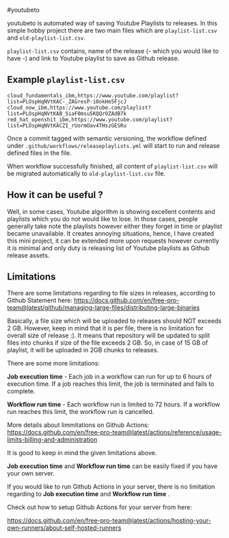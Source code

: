 #youtubeto

youtubeto is automated way of saving Youtube Playlists to releases. In this simple hobby project
there are two main files which are  `playlist-list.csv` and `old-playlist-list.csv`. 

`playlist-list.csv` contains, name of the release (- which you would like to have -) and link to Youtube playlist to save as Github release.

## Example `playlist-list.csv`

```csv
cloud_fundamentals_ibm,https://www.youtube.com/playlist?list=PLOspHqNVtKAC-_ZAGresP-i0okHe5FjcJ
cloud_now_ibm,https://www.youtube.com/playlist?list=PLOspHqNVtKAB_5iaF0msu5KQQrOZAdB7k
red_hat_openshit_ibm,https://www.youtube.com/playlist?list=PLOspHqNVtKACZI_rUormOav4THszGESRu
```

Once a commit tagged with semantic versioning, the workflow defined under `.github/workflows/releaseplaylists.yml` will start to run and release defined files in the file.

When workflow successfully finished, all content of `playlist-list.csv` will be migrated automatically to `old-playlist-list.csv` file.

## How it can be useful ? 

Well, in some cases, Youtube algorithm is showing excellent contents and playlists which you do not would like to lose. 
In those cases, people generally take note the playlists however either they forget in time or playlist became unavailable. 
It creates annoying situations, hence, I have created this mini project, it can be extended more upon requests however currently it is minimal and 
only duty is releasing list of Youtube playlists as Github release assets.  

## Limitations 

There are some limitations regarding to file sizes in releases, according to Github Statement here: 
https://docs.github.com/en/free-pro-team@latest/github/managing-large-files/distributing-large-binaries

Basically, a file size which will be uploaded to releases should NOT exceeds 2 GB. However, keep in mind that 
it is per file, there is no limitation for overall size of release :). 
It means that repository will be updated to split files into chunks if size of the file exceeds 2 GB. 
So, in case of 15 GB of playlist, it will be uploaded in 2GB chunks to releases. 

There are some more limitations: 

**Job execution time** - Each job in a workflow can run for up to 6 hours of execution time. If a job reaches this limit, the job is terminated and fails to complete.

**Workflow run time** - Each workflow run is limited to 72 hours. If a workflow run reaches this limit, the workflow run is cancelled.

More details about limmitations on Github Actions: https://docs.github.com/en/free-pro-team@latest/actions/reference/usage-limits-billing-and-administration

It is good to keep in mind the given limitations above. 

**Job execution time**  and **Workflow run time** can be easily fixed if you have your own server. 

If you would like to run Github Actions in your server, there is no limitation regarding to **Job execution time**  and **Workflow run time** .


Check out how to setup Github Actions for your server from here:
 
https://docs.github.com/en/free-pro-team@latest/actions/hosting-your-own-runners/about-self-hosted-runners